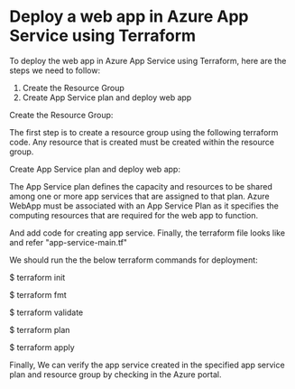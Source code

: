 Deploy a web app in Azure App Service using Terraform 
======================================================
To deploy the web app in Azure App Service using Terraform, here are the steps we need to follow:

1. Create the Resource Group
2. Create App Service plan and deploy web app

Create the Resource Group:

The first step is to create a resource group using the following terraform code. Any resource that is created must be created within the resource group.

Create App Service plan and deploy web app:

The App Service plan defines the capacity and resources to be shared among one or more app services that are assigned to that plan. 
Azure WebApp must be associated with an App Service Plan as it specifies the computing resources that are required for the web app to function.

And add code for creating app service. Finally, the terraform file looks like and refer "app-service-main.tf"

We should run the the below terraform commands for deployment: 

$ terraform init

$ terraform fmt

$ terraform validate

$ terraform plan

$ terraform apply

Finally, We can verify the app service created in the specified app service plan and resource group by checking in the Azure portal.
